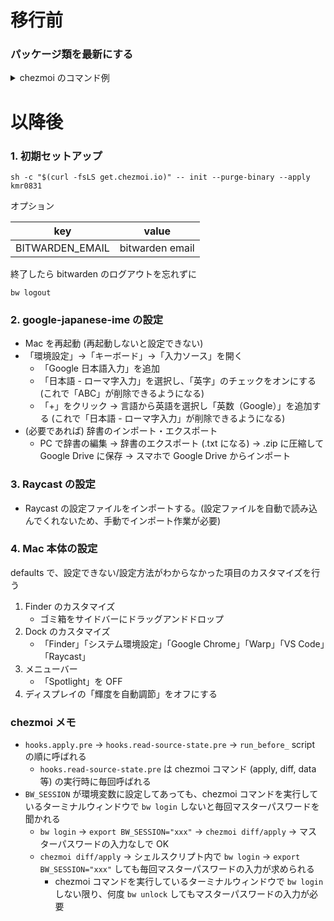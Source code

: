# 移行前

### パッケージ類を最新にする

<details>

<summary>chezmoi のコマンド例</summary>

```diff
~  % chezmoi cd
~/.local/share/chezmoi (main) % code .

***VS Code でファイルを直接編集する & commit***

// diff が確認できる
~/.local/share/chezmoi (main) % chezmoi diff
? Master password: [hidden]
diff --git a/Brewfile b/Brewfile
index 35cad64a7b8de69a95dffe4c66ac53e85a51217c..2488f4f4632585f05963c14cbf4a7136ddfccc30 100644
--- a/Brewfile
+++ b/Brewfile
@@ -5,6 +5,8 @@ brew "bitwarden-cli"
 brew "chezmoi"
 brew "git"
 brew "colima"
+brew "docker"
+brew "docker-compose"
 brew "jq"
 brew "yq"
 brew "ghq"

// local にも反映する
~/.local/share/chezmoi +(main) % chezmoi apply

~/.local/share/chezmoi (main) % git push
```

</details>

# 以降後

### 1. 初期セットアップ

```
sh -c "$(curl -fsLS get.chezmoi.io)" -- init --purge-binary --apply kmr0831
```

オプション

| key             | value               |
| --------------- | ------------------- |
| BITWARDEN_EMAIL | bitwarden email     |

終了したら bitwarden のログアウトを忘れずに

```
bw logout
```

### 2. google-japanese-ime の設定

- Mac を再起動 (再起動しないと設定できない)
- 「環境設定」→「キーボード」→「入力ソース」を開く
  - 「Google 日本語入力」を追加
  - 「日本語 - ローマ字入力」を選択し、「英字」のチェックをオンにする (これで「ABC」が削除できるようになる)
  - 「+」をクリック → 言語から英語を選択し「英数（Google）」を追加する (これで「日本語 - ローマ字入力」が削除できるようになる)
- (必要であれば) 辞書のインポート・エクスポート
  - PC で辞書の編集 → 辞書のエクスポート (.txt になる) → .zip に圧縮して Google Drive に保存 → スマホで Google Drive からインポート

### 3. Raycast の設定

- Raycast の設定ファイルをインポートする。(設定ファイルを自動で読み込んでくれないため、手動でインポート作業が必要)

### 4. Mac 本体の設定

defaults で、設定できない/設定方法がわからなかった項目のカスタマイズを行う

1. Finder のカスタマイズ
    - ゴミ箱をサイドバーにドラッグアンドドロップ
2. Dock のカスタマイズ
    - 「Finder」「システム環境設定」「Google Chrome」「Warp」「VS Code」「Raycast」
3. メニューバー
    - 「Spotlight」を OFF
4. ディスプレイの「輝度を自動調節」をオフにする

### chezmoi メモ

- `hooks.apply.pre` → `hooks.read-source-state.pre` → `run_before_` script の順に呼ばれる
  - `hooks.read-source-state.pre` は chezmoi コマンド (apply, diff, data 等) の実行時に毎回呼ばれる
- `BW_SESSION` が環境変数に設定してあっても、chezmoi コマンドを実行しているターミナルウィンドウで `bw login` しないと毎回マスターパスワードを聞かれる
  - `bw login` → `export BW_SESSION="xxx"` → `chezmoi diff/apply` → マスターパスワードの入力なしで OK
  - `chezmoi diff/apply` → シェルスクリプト内で `bw login` → `export BW_SESSION="xxx"` しても毎回マスターパスワードの入力が求められる
    - chezmoi コマンドを実行しているターミナルウィンドウで `bw login` しない限り、何度 `bw unlock` してもマスターパスワードの入力が必要

